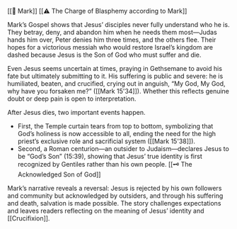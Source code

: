 [[📜 Mark]]
[[⚠️ The Charge of Blasphemy according to Mark]]

Mark’s Gospel shows that Jesus’ disciples never fully understand who he is. They betray, deny, and abandon him when he needs them most—Judas hands him over, Peter denies him three times, and the others flee. Their hopes for a victorious messiah who would restore Israel’s kingdom are dashed because Jesus is the Son of God who must suffer and die.

Even Jesus seems uncertain at times, praying in Gethsemane to avoid his fate but ultimately submitting to it. His suffering is public and severe: he is humiliated, beaten, and crucified, crying out in anguish, “My God, My God, why have you forsaken me?” ([[Mark 15'34]]). Whether this reflects genuine doubt or deep pain is open to interpretation.

After Jesus dies, two important events happen. 
- First, the Temple curtain tears from top to bottom, symbolizing that God’s holiness is now accessible to all, ending the need for the high priest’s exclusive role and sacrificial system ([[Mark 15'38]]).
- Second, a Roman centurion—an outsider to Judaism—declares Jesus to be “God’s Son” (15:39), showing that Jesus’ true identity is first recognized by Gentiles rather than his own people. [[🗝️ The Acknowledged Son of God]]

Mark’s narrative reveals a reversal: Jesus is rejected by his own followers and community but acknowledged by outsiders, and through his suffering and death, salvation is made possible. The story challenges expectations and leaves readers reflecting on the meaning of Jesus’ identity and [[Crucifixion]].